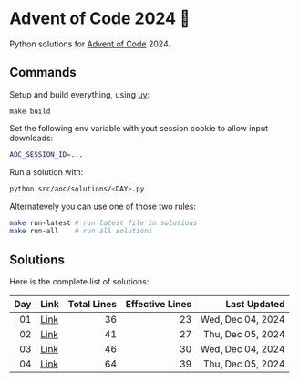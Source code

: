 # Advent of Code 2024 :christmas_tree:

Python solutions for [Advent of Code](https://adventofcode.com/) 2024.

## Commands

Setup and build everything, using [uv](https://github.com/astral-sh/uv):

```
make build
```

Set the following env variable with yout session cookie to allow input downloads: 

```sh
AOC_SESSION_ID=...
```

Run a solution with: 

```sh
python src/aoc/solutions/<DAY>.py
```

Alternatevely you can use one of those two rules:

```sh
make run-latest # run latest file in solutions
make run-all    # run all solutions
```

## Solutions

Here is the complete list of solutions:

| **Day** | **Link** | **Total Lines** | **Effective Lines** | **Last Updated** |
| -: | - | -: | -: | -: |
| 01 | [Link](./src/aoc/solutions/01.py) |       36 | 23 | Wed, Dec 04, 2024 |
| 02 | [Link](./src/aoc/solutions/02.py) |       41 | 27 | Thu, Dec 05, 2024 |
| 03 | [Link](./src/aoc/solutions/03.py) |       46 | 30 | Wed, Dec 04, 2024 |
| 04 | [Link](./src/aoc/solutions/04.py) |       64 | 39 | Thu, Dec 05, 2024 |
